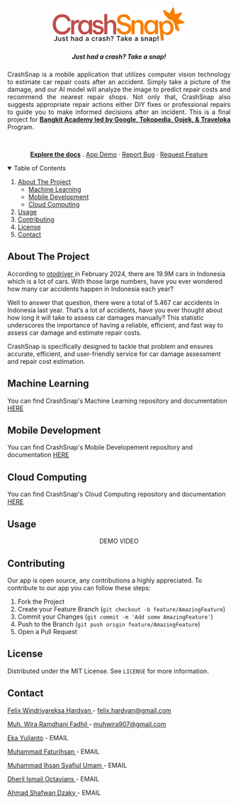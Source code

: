 <!-- APP DETAILS -->
<p align="center">
  <a href="https://github.com/CrashSnap">
    <img src="/profile/logo_long.png" width="300dp">
  </a>

  <h5 align="center">Just had a crash? Take a snap!</h5>

  <p align="justify">
    CrashSnap is a mobile application that utilizes computer vision technology to estimate car repair costs after an accident. 
    Simply take a picture of the damage, and our AI model will analyze the image to predict repair costs and recommend the nearest repair shops. 
    Not only that, CrashSnap also suggests appropriate repair actions either DIY fixes or professional repairs to guide you to make informed decisions after an         incident. This is a final project for <a href="https://grow.google/intl/id_id/bangkit/"><strong>Bangkit Academy led by Google, Tokopedia, Gojek, & Traveloka </strong></a> Program.
  </p>
  <br/>
  <p align="center">
    <a href="https://github.com/CrashSnap/.github/tree/main/profile"><strong>Explore the docs</strong></a>
    .
    <a href="">App Demo</a>
    ·
    <a href="https://github.com/CrashSnap/machine-learning/issues">Report Bug</a>
    ·
    <a href="https://github.com/CrashSnap/machine-learning/issues">Request Feature</a>
  </p>
</p>

<!-- TABLE OF CONTENTS -->
<details open="open">
  <summary>Table of Contents</summary>
  <ol>
    <li>
      <a href="#about-the-project">About The Project</a>
      <ul>
        <li><a href="#machine-learning">Machine Learning</a></li>
        <li><a href="#mobile-development">Mobile Development</a></li>
        <li><a href="#cloud-computing">Cloud Computing</a></li>
      </ul>
    </li>
    <li><a href="#usage">Usage</a></li>
    <li><a href="#contributing">Contributing</a></li>
    <li><a href="#license">License</a></li>
    <li><a href="#contact">Contact</a></li>
  </ol>
</details>

<!-- ABOUT THE PROJECT -->
## About The Project

According to [otodriver ](https://otodriver.com/berita/2024/inilah-jumlah-kendaraan-di-indonesia-dua-bulan-pertama-2024-iniddjba024) in February 2024, there are 19.9M cars in Indonesia which is a lot of cars. With those large numbers, have you ever wondered how many car accidents happen in Indonesia each year?

Well to answer that question, there were a total of 5.467 car accidents in Indonesia last year. That’s a lot of accidents, have you ever thought about how long it will take to assess car damages manually? This statistic underscores the importance of having a reliable, efficient, and fast way to assess car damage and estimate repair costs.

CrashSnap is specifically designed to tackle that problem and ensures accurate, efficient, and user-friendly service for car damage assessment and repair cost estimation.

<!-- ML REPO & DOCS -->
## Machine Learning
You can find CrashSnap's Machine Learning repository and documentation [HERE ](https://github.com/CrashSnap/machine-learning)

<!-- MD REPO & DOCS -->
## Mobile Development
You can find CrashSnap's Mobile Developement repository and documentation [HERE ](#)

<!-- CC REPO & DOCS -->
## Cloud Computing
You can find CrashSnap's Cloud Computing repository and documentation [HERE ](#)

<!-- USAGE EXAMPLES -->
## Usage

<p align="center"> 
  DEMO VIDEO
</p>

<!-- CONTRIBUTING -->
## Contributing

Our app is open source, any contributions a highly appreciated. To contribute to our app you can follow these steps:
1. Fork the Project
2. Create your Feature Branch (`git checkout -b feature/AmazingFeature`)
3. Commit your Changes (`git commit -m 'Add some AmazingFeature'`)
4. Push to the Branch (`git push origin feature/AmazingFeature`)
5. Open a Pull Request



<!-- LICENSE -->
## License

Distributed under the MIT License. See `LICENSE` for more information.


<!-- CONTACT -->
## Contact

[Felix Windriyareksa Hardyan ](https://www.linkedin.com/in/felix-windriyareksa-hardyan/) - felix.hardyan@gmail.com

[Muh. Wira Ramdhani Fadhil ](www.linkedin.com/in/muhwiraramdhanifadhil) - muhwira907@gmail.com

[Eka Yulianto](#) - EMAIL 

[Muhammad Faturihsan ](#) - EMAIL

[Muhammad Ihsan Syafiul Umam  ](#) - EMAIL

[Dheril Ismail Octavians  ](#) - EMAIL

[Ahmad Shafwan Dzaky  ](#) - EMAIL
